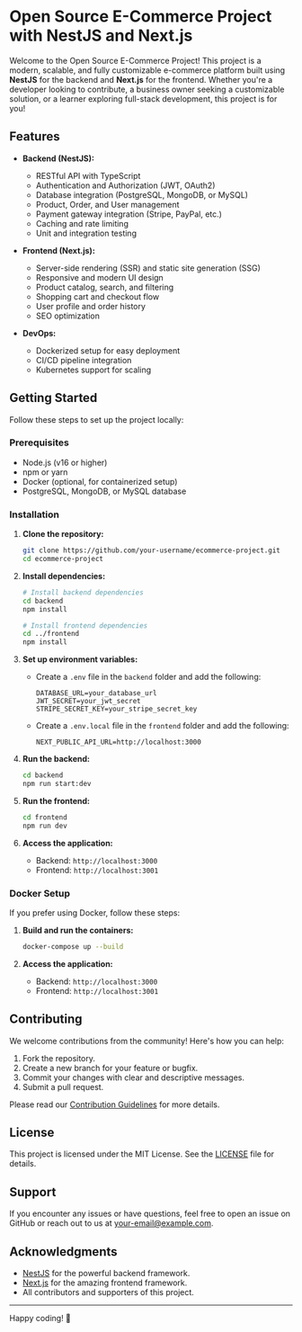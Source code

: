 # Open Source E-Commerce Project with NestJS and Next.js

Welcome to the Open Source E-Commerce Project! This project is a modern, scalable, and fully customizable e-commerce platform built using **NestJS** for the backend and **Next.js** for the frontend. Whether you're a developer looking to contribute, a business owner seeking a customizable solution, or a learner exploring full-stack development, this project is for you!

## Features

- **Backend (NestJS):**
  - RESTful API with TypeScript
  - Authentication and Authorization (JWT, OAuth2)
  - Database integration (PostgreSQL, MongoDB, or MySQL)
  - Product, Order, and User management
  - Payment gateway integration (Stripe, PayPal, etc.)
  - Caching and rate limiting
  - Unit and integration testing

- **Frontend (Next.js):**
  - Server-side rendering (SSR) and static site generation (SSG)
  - Responsive and modern UI design
  - Product catalog, search, and filtering
  - Shopping cart and checkout flow
  - User profile and order history
  - SEO optimization

- **DevOps:**
  - Dockerized setup for easy deployment
  - CI/CD pipeline integration
  - Kubernetes support for scaling

## Getting Started

Follow these steps to set up the project locally:

### Prerequisites

- Node.js (v16 or higher)
- npm or yarn
- Docker (optional, for containerized setup)
- PostgreSQL, MongoDB, or MySQL database

### Installation

1. **Clone the repository:**
   ```bash
   git clone https://github.com/your-username/ecommerce-project.git
   cd ecommerce-project
   ```

2. **Install dependencies:**
   ```bash
   # Install backend dependencies
   cd backend
   npm install

   # Install frontend dependencies
   cd ../frontend
   npm install
   ```

3. **Set up environment variables:**
   - Create a `.env` file in the `backend` folder and add the following:
     ```env
     DATABASE_URL=your_database_url
     JWT_SECRET=your_jwt_secret
     STRIPE_SECRET_KEY=your_stripe_secret_key
     ```
   - Create a `.env.local` file in the `frontend` folder and add the following:
     ```env
     NEXT_PUBLIC_API_URL=http://localhost:3000
     ```

4. **Run the backend:**
   ```bash
   cd backend
   npm run start:dev
   ```

5. **Run the frontend:**
   ```bash
   cd frontend
   npm run dev
   ```

6. **Access the application:**
   - Backend: `http://localhost:3000`
   - Frontend: `http://localhost:3001`

### Docker Setup

If you prefer using Docker, follow these steps:

1. **Build and run the containers:**
   ```bash
   docker-compose up --build
   ```

2. **Access the application:**
   - Backend: `http://localhost:3000`
   - Frontend: `http://localhost:3001`

## Contributing

We welcome contributions from the community! Here's how you can help:

1. Fork the repository.
2. Create a new branch for your feature or bugfix.
3. Commit your changes with clear and descriptive messages.
4. Submit a pull request.

Please read our [Contribution Guidelines](CONTRIBUTING.md) for more details.

## License

This project is licensed under the MIT License. See the [LICENSE](LICENSE) file for details.

## Support

If you encounter any issues or have questions, feel free to open an issue on GitHub or reach out to us at [your-email@example.com](mailto:your-email@example.com).

## Acknowledgments

- [NestJS](https://nestjs.com) for the powerful backend framework.
- [Next.js](https://nextjs.org) for the amazing frontend framework.
- All contributors and supporters of this project.

---

Happy coding! 🚀
